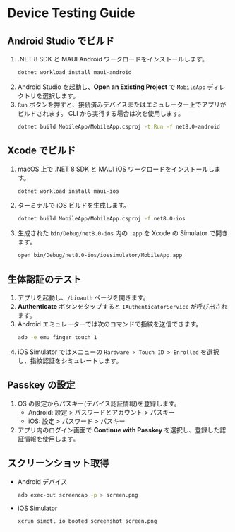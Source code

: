 # Device Testing Guide

## Android Studio でビルド
1. .NET 8 SDK と MAUI Android ワークロードをインストールします。
   ```bash
   dotnet workload install maui-android
   ```
2. Android Studio を起動し、**Open an Existing Project** で `MobileApp` ディレクトリを選択します。
3. `Run` ボタンを押すと、接続済みデバイスまたはエミュレーター上でアプリがビルドされます。
   CLI から実行する場合は次を使用します。
   ```bash
   dotnet build MobileApp/MobileApp.csproj -t:Run -f net8.0-android
   ```

## Xcode でビルド
1. macOS 上で .NET 8 SDK と MAUI iOS ワークロードをインストールします。
   ```bash
   dotnet workload install maui-ios
   ```
2. ターミナルで iOS ビルドを生成します。
   ```bash
   dotnet build MobileApp/MobileApp.csproj -f net8.0-ios
   ```
3. 生成された `bin/Debug/net8.0-ios` 内の `.app` を Xcode の Simulator で開きます。
   ```bash
   open bin/Debug/net8.0-ios/iossimulator/MobileApp.app
   ```

## 生体認証のテスト
1. アプリを起動し、`/bioauth` ページを開きます。
2. **Authenticate** ボタンをタップすると `IAuthenticatorService` が呼び出されます。
3. Android エミュレーターでは次のコマンドで指紋を送信できます。
   ```bash
   adb -e emu finger touch 1
   ```
4. iOS Simulator ではメニューの `Hardware > Touch ID > Enrolled` を選択し、指紋認証をシミュレートします。

## Passkey の設定
1. OS の設定からパスキー(デバイス認証情報)を登録します。
   - Android: 設定 > パスワードとアカウント > パスキー
   - iOS: 設定 > パスワード > パスキー
2. アプリ内のログイン画面で **Continue with Passkey** を選択し、登録した認証情報を使用します。

## スクリーンショット取得
- Android デバイス
  ```bash
  adb exec-out screencap -p > screen.png
  ```
- iOS Simulator
  ```bash
  xcrun simctl io booted screenshot screen.png
  ```


